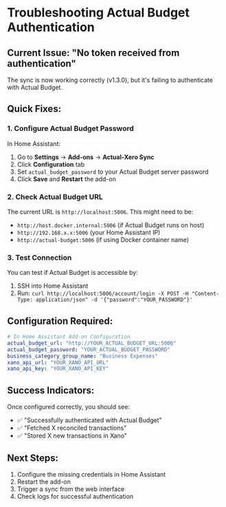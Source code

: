 # Troubleshooting Actual Budget Authentication

## Current Issue: "No token received from authentication"

The sync is now working correctly (v1.3.0), but it's failing to authenticate with Actual Budget.

## Quick Fixes:

### 1. Configure Actual Budget Password
In Home Assistant:
1. Go to **Settings** → **Add-ons** → **Actual-Xero Sync**
2. Click **Configuration** tab
3. Set `actual_budget_password` to your Actual Budget server password
4. Click **Save** and **Restart** the add-on

### 2. Check Actual Budget URL
The current URL is `http://localhost:5006`. This might need to be:
- `http://host.docker.internal:5006` (if Actual Budget runs on host)
- `http://192.168.x.x:5006` (your Home Assistant IP)
- `http://actual-budget:5006` (if using Docker container name)

### 3. Test Connection
You can test if Actual Budget is accessible by:
1. SSH into Home Assistant
2. Run: `curl http://localhost:5006/account/login -X POST -H "Content-Type: application/json" -d '{"password":"YOUR_PASSWORD"}'`

## Configuration Required:

```yaml
# In Home Assistant Add-on Configuration
actual_budget_url: "http://YOUR_ACTUAL_BUDGET_URL:5006"
actual_budget_password: "YOUR_ACTUAL_BUDGET_PASSWORD"
business_category_group_name: "Business Expenses"
xano_api_url: "YOUR_XANO_API_URL"
xano_api_key: "YOUR_XANO_API_KEY"
```

## Success Indicators:
Once configured correctly, you should see:
- ✅ "Successfully authenticated with Actual Budget"
- ✅ "Fetched X reconciled transactions"
- ✅ "Stored X new transactions in Xano"

## Next Steps:
1. Configure the missing credentials in Home Assistant
2. Restart the add-on
3. Trigger a sync from the web interface
4. Check logs for successful authentication
